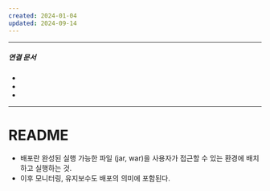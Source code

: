 ```yaml
---
created: 2024-01-04
updated: 2024-09-14
---
```


----
##### 연결 문서

- 
- 
- 
---

# **README**

- 배포란 완성된 실행 가능한 파일 (jar, war)을 사용자가 접근할 수 있는 환경에 배치하고 실행하는 것.
- 이후 모니터링, 유지보수도 배포의 의미에 포함된다.